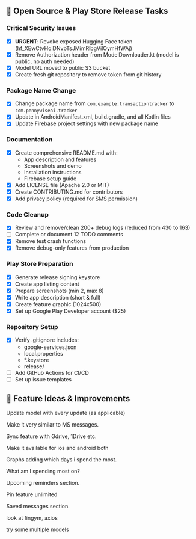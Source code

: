 ## 🚀 Open Source & Play Store Release Tasks

### Critical Security Issues
- [x] **URGENT**: Revoke exposed Hugging Face token (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)
- [x] Remove Authorization header from ModelDownloader.kt (model is public, no auth needed)
- [x] Model URL moved to public S3 bucket
- [X] Create fresh git repository to remove token from git history

### Package Name Change
- [x] Change package name from `com.example.transactiontracker` to `com.pennywiseai.tracker`
- [x] Update in AndroidManifest.xml, build.gradle, and all Kotlin files
- [X] Update Firebase project settings with new package name

### Documentation
- [X] Create comprehensive README.md with:
  - App description and features
  - Screenshots and demo
  - Installation instructions
  - Firebase setup guide
- [X] Add LICENSE file (Apache 2.0 or MIT)
- [X] Create CONTRIBUTING.md for contributors
- [X] Add privacy policy (required for SMS permission)

### Code Cleanup
- [x] Review and remove/clean 200+ debug logs (reduced from 430 to 163)
- [ ] Complete or document 12 TODO comments
- [x] Remove test crash functions
- [x] Remove debug-only features from production

### Play Store Preparation
- [X] Generate release signing keystore
- [X] Create app listing content
- [X] Prepare screenshots (min 2, max 8)
- [X] Write app description (short & full)
- [X] Create feature graphic (1024x500)
- [X] Set up Google Play Developer account ($25)

### Repository Setup
- [X] Verify .gitignore includes:
  - google-services.json
  - local.properties
  - *.keystore
  - release/
- [ ] Add GitHub Actions for CI/CD
- [ ] Set up issue templates

## 📱 Feature Ideas & Improvements

Update model with every update (as applicable)

Make it very similar to MS messages.

Sync feature with Gdrive, 1Drive etc.

Make it available for ios and android both

Graphs adding which days i spend the most.

What am I spending most on?

Upcoming reminders section.

Pin feature unlimited

Saved messages section.

look at fingym, axios

try some multiple models

